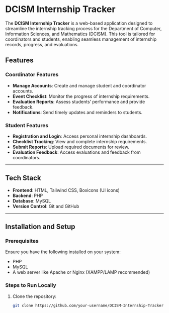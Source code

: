 # DCISM Internship Tracker

The **DCISM Internship Tracker** is a web-based application designed to streamline the internship tracking process for the Department of Computer, Information Sciences, and Mathematics (DCISM). This tool is tailored for coordinators and students, enabling seamless management of internship records, progress, and evaluations.

## Features

### Coordinator Features
- **Manage Accounts**: Create and manage student and coordinator accounts.
- **Event Checklist**: Monitor the progress of internship requirements.
- **Evaluation Reports**: Assess students’ performance and provide feedback.
- **Notifications**: Send timely updates and reminders to students.

### Student Features
- **Registration and Login**: Access personal internship dashboards.
- **Checklist Tracking**: View and complete internship requirements.
- **Submit Reports**: Upload required documents for review.
- **Evaluation Feedback**: Access evaluations and feedback from coordinators.

---

## Tech Stack

- **Frontend**: HTML, Tailwind CSS, Boxicons (UI icons)
- **Backend**: PHP
- **Database**: MySQL
- **Version Control**: Git and GitHub

---

## Installation and Setup

### Prerequisites
Ensure you have the following installed on your system:
- PHP
- MySQL
- A web server like Apache or Nginx (XAMPP/LAMP recommended)

### Steps to Run Locally
1. Clone the repository:
   ```bash
   git clone https://github.com/your-username/DCISM-Internship-Tracker.git
